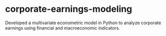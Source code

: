 # corporate-earnings-modeling
Developed a multivariate econometric model in Python to analyze corporate earnings using financial and macroeconomic indicators.
